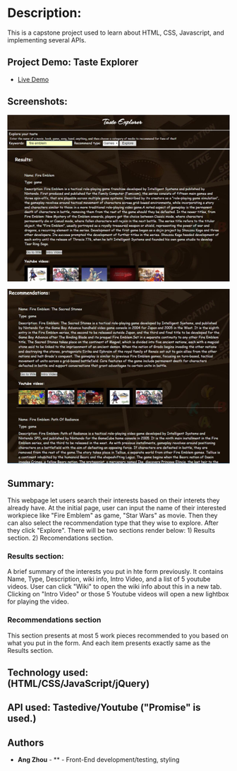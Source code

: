 # Description:
This is a capstone project used to learn about HTML, CSS, Javascript, and implementing several APIs.

## Project Demo: Taste Explorer
- [Live Demo](https://.com/)


## Screenshots:
![screenshot1](screenShots/screenshot1.jpg "Results section")

![screenshot2](screenShots/screenshot2.jpg "Part of Recommnedation section")

## Summary:
This webpage let users search their interests based on their interets they already have.
At the initial page, user can input the name of their interested workpiece like "Fire Emblem" as game, "Star Wars" as movie.
Then they can also select the recommendation type that they wise to explore.
After they click "Explore". There will be two sections render below: 1) Results section. 2) Recomendations section.

### Results section:
  A brief summary of the interests you put in hte form previously. It contains Name, Type, Description, wiki info, Intro Video, and a list of 5 youtube videos. User can click "Wiki" to open the wiki info about this in a new tab. Clicking on "Intro Video" or those 5 Youtube videos will open a new lightbox for playing the video.

### Recommendations section 
  This section presents at most 5 work pieces recommended to you based on what you put in the form. And each item presents exactly same as the Results section.

## Technology used:(HTML/CSS/JavaScript/jQuery) 
## API used: Tastedive/Youtube ("Promise" is used.)

## Authors
* **Ang Zhou** - ** - Front-End development/testing, styling
